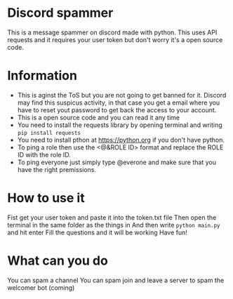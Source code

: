 # Discord spammer
This is a message spammer on discord made with python. This uses API requests and it requires your user token but don't worry it's a open source code.

# Information
- This is aginst the ToS but you are not going to get banned for it. Discord may find this suspicus activity, in that case you get a email where you have to reset yout password to get back the access to your account.
- This is a open source code and you can read it any time
- You need to install the requests library by opening terminal and writing `pip install requests`
- You need to install pthon at https://python.org if you don't have python.
- To ping a role then use the <@&ROLE ID> format and replace the ROLE ID with the role ID.
- To ping everyone just simply type @everone and make sure that you have the right premissions.

# How to use it
Fist get your user token and paste it into the token.txt file
Then open the terminal in the same folder as the things in
And then write `python main.py` and hit enter
Fill the questions and it will be working
Have fun!

# What can you do
You can spam a channel
You can spam join and leave a server to spam the welcomer bot (coming)
